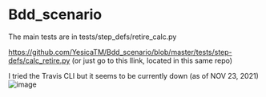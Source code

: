 # Bdd_scenario

The main tests are in tests/step_defs/retire_calc.py

https://github.com/YesicaTM/Bdd_scenario/blob/master/tests/step-defs/calc_retire.py (or just go to this llink, located in this same repo)

I tried the Travis CLI but it seems to be currently down (as of NOV 23, 2021)
![image](https://user-images.githubusercontent.com/90943385/143809804-5ae60784-34c6-454c-ac5a-7c5b0257bae4.png)
 
